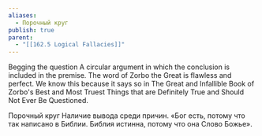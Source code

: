 ```yaml
---
aliases:
  - Порочный круг
publish: true
parent:
  - "[[162.5 Logical Fallacies]]"
---
```

Begging the question
A circular argument in which the conclusion is included in the premise.
The word of Zorbo the Great is flawless and perfect.
We know this because it says so in The Great and Infallible Book of Zorbo's Best and Most Truest Things that are Definitely True and Should Not Ever Be Questioned.

Порочный круг
Наличие вывода среди причин.
«Бог есть, потому что так написано в
Библии. Библия истинна, потому что она Слово Божье».